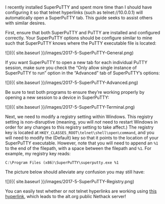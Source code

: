 ---
---

I recently installed SuperPuTTY and spent more time than I should have configuring it so that telnet hyperlinks (such as telnet://10.0.0.1) will automatically open a SuperPuTTY tab. This guide seeks to assist others with similar desires.

First, ensure that both SuperPuTTY and PuTTY are installed and configured correctly. Your SuperPuTTY options should be configure similar to mine such that SuperPuTTY knows where the PuTTY executable file is located:

![]({{ site.baseurl }}/images/2017-5-SuperPuTTY-General.png)

If you want SuperPuTTY to open a new tab for each individual PuTTY session, make sure you check the “Only allow single instance of SuperPuTTY to run” option in the “Advanced” tab of SuperPuTTY’s options:

![]({{ site.baseurl }}/images/2017-5-SuperPuTTY-Advanced.png)

Be sure to test both programs to ensure they’re working properly by opening a new session to a device in SuperPuTTY:

![]({{ site.baseurl }}/images/2017-5-SuperPuTTY-Terminal.png)

Next, we need to modify a registry setting within Windows. This registry setting is non-disruptive (meaning, you will *not*  need to restart Windows in order for any changes to this registry setting to take affect.) The registry key is located at `HKEY_CLASSES_ROOT\telnet\shell\open\command`, and you will need to modify the (Default) key so that it points to the location of your SuperPuTTY executable. However, note that you will need to append an `%1` to the end of the filepath, with a space between the filepath and `%1`. For example, my registry key reads:

```
C:\Program Files (x86)\SuperPuTTY\superputty.exe %1
```

The picture below should alleviate any confusion you may still have:

![]({{ site.baseurl }}/images/2017-5-SuperPuTTY-Registry.png)

You can easily test whether or not telnet hyperlinks are working using [this hyperlink](telnet://alt.org), which leads to the alt.org public Nethack server!
